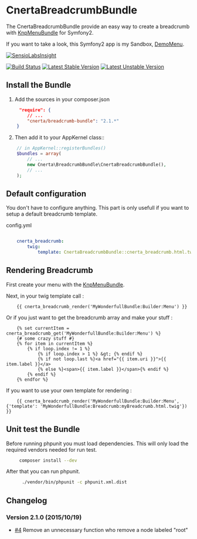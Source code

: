 CnertaBreadcrumbBundle
======================

The CnertaBreadcrumbBundle provide an easy way to create a breadcrumb with [KnpMenuBundle](https://github.com/KnpLabs/KnpMenuBundle) for Symfony2.

If you want to take a look, this Symfony2 app is my Sandbox, [DemoMenu](https://github.com/waldo2188/DemoMenu).

[![SensioLabsInsight](https://insight.sensiolabs.com/projects/74030a1e-6b96-4eb0-b34e-cad8cf6b640c/big.png)](https://insight.sensiolabs.com/projects/74030a1e-6b96-4eb0-b34e-cad8cf6b640c)

[![Build Status](https://travis-ci.org/AgrosupDijon-Eduter/BreadcrumbBundle.png)](https://travis-ci.org/AgrosupDijon-Eduter/BreadcrumbBundle)
[![Latest Stable Version](https://poser.pugx.org/cnerta/breadcrumb-bundle/v/stable.png)](https://packagist.org/packages/cnerta/breadcrumb-bundle)
[![Latest Unstable Version](https://poser.pugx.org/cnerta/breadcrumb-bundle/v/unstable.png)](https://packagist.org/packages/cnerta/breadcrumb-bundle)

Install the Bundle
------------------

1. Add the sources in your composer.json

```json
     "require": {
        // ...
        "cnerta/breadcrumb-bundle": "2.1.*"
    }
```

2. Then add it to your AppKernel class::

```php
    // in AppKernel::registerBundles()
    $bundles = array(
        // ...
        new Cnerta\BreadcrumbBundle\CnertaBreadcrumbBundle(),
        // ...
    );
```

Default configuration
---------------------
You don't have to configure anything. This part is only usefull if you want to setup a default breadcrumb template.

config.yml

```yaml

    cnerta_breadcrumb:
        twig:
            template: CnertaBreadcrumbBundle::cnerta_breadcrumb.html.twig
```

Rendering Breadcrumb
--------------------

First create your menu with the [KnpMenuBundle](https://github.com/KnpLabs/KnpMenuBundle/blob/master/Resources/doc/index.md#first-menu).

Next, in your twig template call : 
```jinja
    {{ cnerta_breadcrumb_render('MyWonderfullBundle:Builder:Menu') }}
```
Or if you just want to get the breadcrumb array and make your stuff : 
```jinja
    {% set currentItem = cnerta_breadcrumb_get('MyWonderfullBundle:Builder:Menu') %}
    {# some crazy stuff #}
    {% for item in currentItem %}
        {% if loop.index != 1 %}
            {% if loop.index > 1 %} &gt; {% endif %}
            {% if not loop.last %}<a href="{{ item.uri }}">{{ item.label }}</a>
            {% else %}<span>{{ item.label }}</span>{% endif %}
        {% endif %}
    {% endfor %}

```

If you want to use your own template for rendering  : 
```jinja
    {{ cnerta_breadcrumb_render('MyWonderfullBundle:Builder:Menu', {'template': 'MyWonderfullBundle:Breadcrumb:myBreadcrumb.html.twig'}) }}
```

Unit test the Bundle
--------------------
Before running phpunit you must load dependencies.
This will only load the required vendors needed for run test.
```bash
     composer install --dev
```

After that you can run phpunit.
```bash
      ./vendor/bin/phpunit -c phpunit.xml.dist
```

Changelog
---------

### Version 2.1.0 (2015/10/19)
 - [#4](https://github.com/AgrosupDijon-Eduter/BreadcrumbBundle/issues/4) Remove an unnecessary function who remove a node labeled "root"
